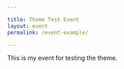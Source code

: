 ```yaml
---

title: Theme Test Event
layout: event
permalink: /event-example/

---
```


This is my event for testing the theme.